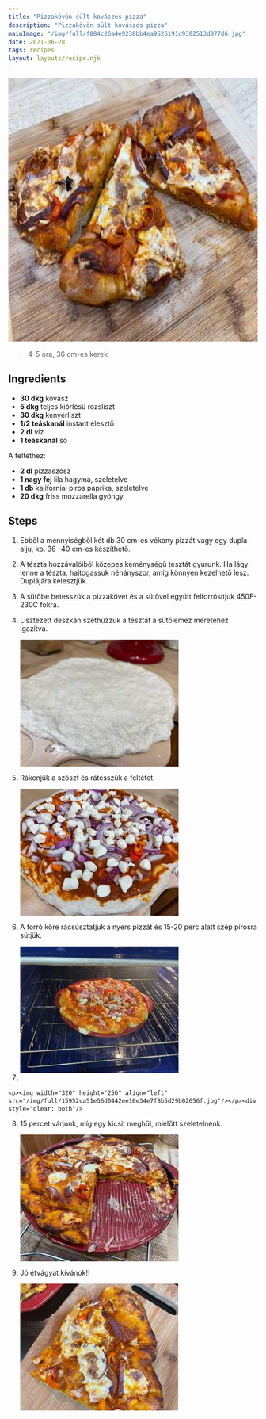 ```yaml
---
title: "Pizzakövön sült kovászos pizza"
description: "Pizzakövön sült kovászos pizza"
mainImage: "/img/full/f884c26a4e9238bb4ea9526191d9382513d877d6.jpg"
date: 2021-06-28
tags: recipes
layout: layouts/recipe.njk
---
```

                            
<p align="center"><a href="https://cookpad.com/hu/receptek/15194706-pizzakovon-sult-kovaszos-pizza" rel="Recipe source page"><img width="751" height="532" src="/img/full/f884c26a4e9238bb4ea9526191d9382513d877d6.jpg"/></a></p>

> 4-5 óra, 36 cm-es kerek 

## Ingredients
* **30 dkg** kovász
* **5 dkg** teljes kiőrlésű rozsliszt
* **30 dkg** kenyérliszt
* **1/2 teáskanál** instant élesztő
* **2 dl** víz
* **1 teáskanál** só

A feltéthez:
* **2 dl** pizzaszósz
* **1 nagy fej** lila hagyma, szeletelve
* **1 db** kaliforniai piros paprika, szeletelve
* **20 dkg** friss mozzarella gyöngy

## Steps

1. Ebből a mennyiségből két db 30 cm-es vékony pizzát vagy egy dupla alju, kb. 36 -40 cm-es készíthető.
 
    <div style="clear: both"/>

2. A tészta hozzávalóiból közepes keménységű tésztát gyúrunk. Ha lágy lenne a tészta, hajtogassuk néhányszor, amíg könnyen kezelhető lesz. Duplájára kelesztjük.
 
    <div style="clear: both"/>

3. A sütőbe betesszük a pizzakövet és a sütővel együtt felforrósítjuk 450F-230C fokra.
 
    <div style="clear: both"/>

4. Lisztezett deszkán széthúzzuk a tésztát a sütőlemez méretéhez igazítva.
 
    <p><img width="320" height="256" align="left" src="/img/full/2f84bb69ddba2f4a879f8cda8775cec964f47863.jpg"/></p><div style="clear: both"/>

5. Rákenjük a szószt és rátesszük a feltétet.
 
    <p><img width="320" height="256" align="left" src="/img/full/01c4290049a2580f75e56aa5a68d2a58fa564086.jpg"/></p><div style="clear: both"/>

6. A forró kőre rácsúsztatjuk a nyers pizzát és 15-20 perc alatt szép pirosra sütjük.
 
    <p><img width="320" height="256" align="left" src="/img/full/3d342d539d595033ac6d5ba5bb33bcda28b3f397.jpg"/></p><div style="clear: both"/>

7. 
 
    <p><img width="320" height="256" align="left" src="/img/full/15952ca51e56d0442ee16e34e7f8b5d29b02656f.jpg"/></p><div style="clear: both"/>

8. 15 percet várjunk, míg egy kicsit meghűl, mielőtt szeletelnénk.
 
    <p><img width="320" height="256" align="left" src="/img/full/f84c2de674b0def15b954b959370a731f22f2b54.jpg"/></p><div style="clear: both"/>

9. Jó étvágyat kívánok!!
 
    <p><img width="320" height="256" align="left" src="/img/full/808dd90d1c8942e562d74d328f8750283dbe1e70.jpg"/></p><div style="clear: both"/>

